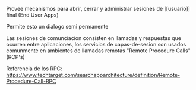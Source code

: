 Provee mecanismos para abrir, cerrar y administrar sesiones de [[usuario]] final (End User Apps) 

Permite esto un dialogo semi permanente

Las sesiones de comunciacion consisten en llamadas y respuestas que ocurren entre aplicaciones, los servicios de capas-de-sesion son usados comunmente en ambientes de llamadas remotas "Remote Procedure Calls" (RCP's)

Referencia de los RPC:  https://www.techtarget.com/searchapparchitecture/definition/Remote-Procedure-Call-RPC